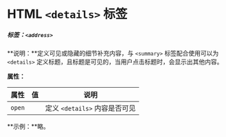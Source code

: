 # HTML `<details>` 标签

##### 标签：`<address>`

**说明：**定义可见或隐藏的细节补充内容，与 `<summary>` 标签配合使用可以为 `<details>` 定义标题，且标题是可见的，当用户点击标题时，会显示出其他内容。

**属性：**

| 属性   | 值   | 说明                          |
| ------ | ---- | ----------------------------- |
| `open` |      | 定义 `<details>` 内容是否可见 |

**示例：**略。

